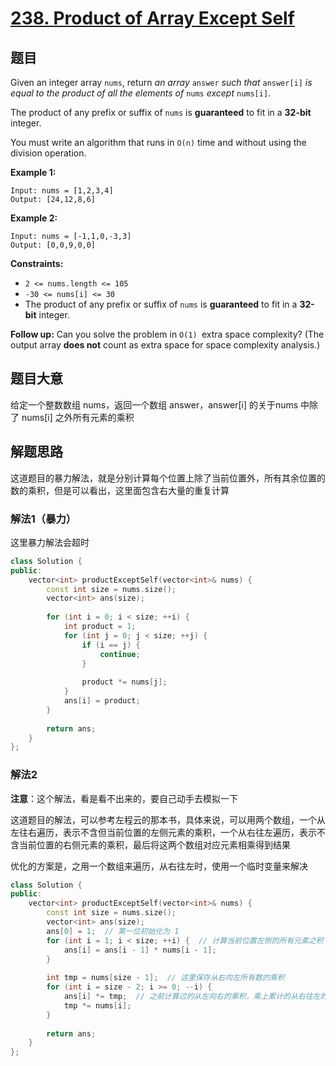 # [238. Product of Array Except Self](https://leetcode.com/problems/product-of-array-except-self/)

## 题目

Given an integer array `nums`, return *an array* `answer` *such that* `answer[i]` *is equal to the product of all the elements of* `nums` *except* `nums[i]`.

The product of any prefix or suffix of `nums` is **guaranteed** to fit in a **32-bit** integer.

You must write an algorithm that runs in `O(n)` time and without using the division operation.

 

**Example 1:**

```
Input: nums = [1,2,3,4]
Output: [24,12,8,6]
```

**Example 2:**

```
Input: nums = [-1,1,0,-3,3]
Output: [0,0,9,0,0]
```

 

**Constraints:**

- `2 <= nums.length <= 105`
- `-30 <= nums[i] <= 30`
- The product of any prefix or suffix of `nums` is **guaranteed** to fit in a **32-bit** integer.

 

**Follow up:** Can you solve the problem in `O(1) `extra space complexity? (The output array **does not** count as extra space for space complexity analysis.)

## 题目大意

给定一个整数数组 nums，返回一个数组 answer，answer[i] 的关于nums 中除了 nums[i] 之外所有元素的乘积

## 解题思路

这道题目的暴力解法，就是分别计算每个位置上除了当前位置外，所有其余位置的数的乘积，但是可以看出，这里面包含右大量的重复计算

### 解法1（暴力）

这里暴力解法会超时

``````c++
class Solution {
public:
    vector<int> productExceptSelf(vector<int>& nums) {
        const int size = nums.size();
        vector<int> ans(size);
        
        for (int i = 0; i < size; ++i) {
            int product = 1;
            for (int j = 0; j < size; ++j) {
                if (i == j) {
                    continue;
                }
                
                product *= nums[j];
            }
            ans[i] = product;
        }
        
        return ans;
    }
};
``````

### 解法2

**注意**：这个解法，看是看不出来的，要自己动手去模拟一下

这道题目的解法，可以参考左程云的那本书，具体来说，可以用两个数组，一个从左往右遍历，表示不含但当前位置的左侧元素的乘积，一个从右往左遍历，表示不含当前位置的右侧元素的乘积，最后将这两个数组对应元素相乘得到结果

优化的方案是，之用一个数组来遍历，从右往左时，使用一个临时变量来解决

````c++
class Solution {
public:
    vector<int> productExceptSelf(vector<int>& nums) {
        const int size = nums.size();
        vector<int> ans(size);
        ans[0] = 1;  // 第一位初始化为 1
        for (int i = 1; i < size; ++i) {  // 计算当前位置左侧的所有元素之积
            ans[i] = ans[i - 1] * nums[i - 1];
        }
        
        int tmp = nums[size - 1];  // 这里保存从右向左所有数的乘积
        for (int i = size - 2; i >= 0; --i) {
            ans[i] *= tmp;  // 之前计算过的从左向右的乘积，乘上累计的从右往左的乘积，就是最终的结果
            tmp *= nums[i];
        }
        
        return ans;
    }
};
````

